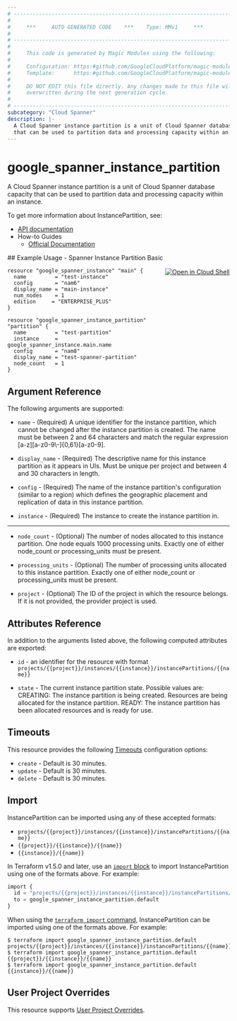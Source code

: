 ```yaml
---
# ----------------------------------------------------------------------------
#
#     ***     AUTO GENERATED CODE    ***    Type: MMv1     ***
#
# ----------------------------------------------------------------------------
#
#     This code is generated by Magic Modules using the following:
#
#     Configuration: https:#github.com/GoogleCloudPlatform/magic-modules/tree/main/mmv1/products/spanner/InstancePartition.yaml
#     Template:      https:#github.com/GoogleCloudPlatform/magic-modules/tree/main/mmv1/templates/terraform/resource.html.markdown.tmpl
#
#     DO NOT EDIT this file directly. Any changes made to this file will be
#     overwritten during the next generation cycle.
#
# ----------------------------------------------------------------------------
subcategory: "Cloud Spanner"
description: |-
  A Cloud Spanner instance partition is a unit of Cloud Spanner database capacity
  that can be used to partition data and processing capacity within an instance.
---
```


# google_spanner_instance_partition

A Cloud Spanner instance partition is a unit of Cloud Spanner database capacity
that can be used to partition data and processing capacity within an instance.


To get more information about InstancePartition, see:

* [API documentation](https://cloud.google.com/spanner/docs/reference/rest/v1/projects.instances.instancePartitions)
* How-to Guides
    * [Official Documentation](https://cloud.google.com/spanner/docs/geo-partitioning)

<div class = "oics-button" style="float: right; margin: 0 0 -15px">
  <a href="https://console.cloud.google.com/cloudshell/open?cloudshell_git_repo=https%3A%2F%2Fgithub.com%2Fterraform-google-modules%2Fdocs-examples.git&cloudshell_image=gcr.io%2Fcloudshell-images%2Fcloudshell%3Alatest&cloudshell_print=.%2Fmotd&cloudshell_tutorial=.%2Ftutorial.md&cloudshell_working_dir=spanner_instance_partition_basic&open_in_editor=main.tf" target="_blank">
    <img alt="Open in Cloud Shell" src="//gstatic.com/cloudssh/images/open-btn.svg" style="max-height: 44px; margin: 32px auto; max-width: 100%;">
  </a>
</div>
## Example Usage - Spanner Instance Partition Basic


```hcl
resource "google_spanner_instance" "main" {
  name         = "test-instance"
  config       = "nam6"
  display_name = "main-instance"
  num_nodes    = 1
  edition     = "ENTERPRISE_PLUS"
}

resource "google_spanner_instance_partition" "partition" {
  name         = "test-partition"
  instance     = google_spanner_instance.main.name
  config       = "nam8"
  display_name = "test-spanner-partition"
  node_count   = 1
} 
```

## Argument Reference

The following arguments are supported:


* `name` -
  (Required)
  A unique identifier for the instance partition, which cannot be changed after
  the instance partition is created. The name must be between 2 and 64 characters
  and match the regular expression [a-z][a-z0-9\\-]{0,61}[a-z0-9].

* `display_name` -
  (Required)
  The descriptive name for this instance partition as it appears in UIs.
  Must be unique per project and between 4 and 30 characters in length.

* `config` -
  (Required)
  The name of the instance partition's configuration (similar to a region) which
  defines the geographic placement and replication of data in this instance partition.

* `instance` -
  (Required)
  The instance to create the instance partition in.


- - -


* `node_count` -
  (Optional)
  The number of nodes allocated to this instance partition. One node equals
  1000 processing units. Exactly one of either node_count or processing_units
  must be present.

* `processing_units` -
  (Optional)
  The number of processing units allocated to this instance partition.
  Exactly one of either node_count or processing_units must be present.

* `project` - (Optional) The ID of the project in which the resource belongs.
    If it is not provided, the provider project is used.


## Attributes Reference

In addition to the arguments listed above, the following computed attributes are exported:

* `id` - an identifier for the resource with format `projects/{{project}}/instances/{{instance}}/instancePartitions/{{name}}`

* `state` -
  The current instance partition state. Possible values are:
  CREATING: The instance partition is being created. Resources are being
  allocated for the instance partition.
  READY: The instance partition has been allocated resources and is ready for use.


## Timeouts

This resource provides the following
[Timeouts](https://developer.hashicorp.com/terraform/plugin/sdkv2/resources/retries-and-customizable-timeouts) configuration options:

- `create` - Default is 30 minutes.
- `update` - Default is 30 minutes.
- `delete` - Default is 30 minutes.

## Import


InstancePartition can be imported using any of these accepted formats:

* `projects/{{project}}/instances/{{instance}}/instancePartitions/{{name}}`
* `{{project}}/{{instance}}/{{name}}`
* `{{instance}}/{{name}}`


In Terraform v1.5.0 and later, use an [`import` block](https://developer.hashicorp.com/terraform/language/import) to import InstancePartition using one of the formats above. For example:

```tf
import {
  id = "projects/{{project}}/instances/{{instance}}/instancePartitions/{{name}}"
  to = google_spanner_instance_partition.default
}
```

When using the [`terraform import` command](https://developer.hashicorp.com/terraform/cli/commands/import), InstancePartition can be imported using one of the formats above. For example:

```
$ terraform import google_spanner_instance_partition.default projects/{{project}}/instances/{{instance}}/instancePartitions/{{name}}
$ terraform import google_spanner_instance_partition.default {{project}}/{{instance}}/{{name}}
$ terraform import google_spanner_instance_partition.default {{instance}}/{{name}}
```

## User Project Overrides

This resource supports [User Project Overrides](https://registry.terraform.io/providers/hashicorp/google/latest/docs/guides/provider_reference#user_project_override).
